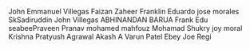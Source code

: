 John Emmanuel Villegas
Faizan Zaheer
Franklin Eduardo
jose morales
SkSadiruddin
John  Villegas
ABHINANDAN BARUA
Frank Edu
seabeePraveen
Pranav
mohamed mahfouz
Mohamad Shukry
joy moral
Krishna
Pratyush Agrawal
Akash A
Varun Patel 
Ebey Joe Regi


